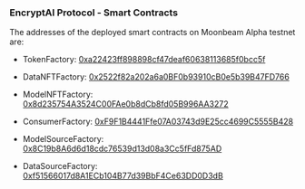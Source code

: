 ### EncryptAI Protocol - Smart Contracts

The addresses of the deployed smart contracts on Moonbeam Alpha testnet are:

- TokenFactory: [0xa22423ff898898cf47deaf60638113685f0bcc5f](https://moonbase.moonscan.io/tx/0xf1aa40ec60e6e35a323dbe8fe15ae14c87c8166e8c29edfa6049b15e3bc0f38e)
- DataNFTFactory:  [0x2522f82a202a6a0BF0b93910cB0e5b39B47FD766](https://moonbase.moonscan.io/tx/0x62db763cb3952be60c2d662c987f4719ee0cb044cdcf8dbec256ce1f8fb8d71f)
- ModelNFTFactory: [0x8d235754A3524C00FAe0b8dCb8fd05B996AA3272](https://moonbase.moonscan.io/tx/0x698bc2e7eec7ab0f1f4cf9651a07c4ca5e492abf8cc2ad608166db727b8080e0)
- ConsumerFactory: [0xF9F1B4441Ffe07A03743d9E25cc4699C5555B428](https://moonbase.moonscan.io/tx/0xd1efee4d27adff5fc36534ceb625d720b50052e48079a8cf0946ea9e3573fee6)

- ModelSourceFactory: [0x8C19b8A6d6d18cdc76539d13d08a3Cc5fFd875AD](https://moonbase.moonscan.io/tx/0x89f29491bd3081d0bb940494e9b74be8fbd4ad80acbaffec0705ea42ffcb54df)
- DataSourceFactory: [0xf51566017d8A1ECb104B77d39BbF4Ce63DD0D3dB](https://moonbase.moonscan.io/tx/0xc3d39a67182b70b47c9a8950cf63d7ed9cabe6d8b26840266d6506582ce05d33)
